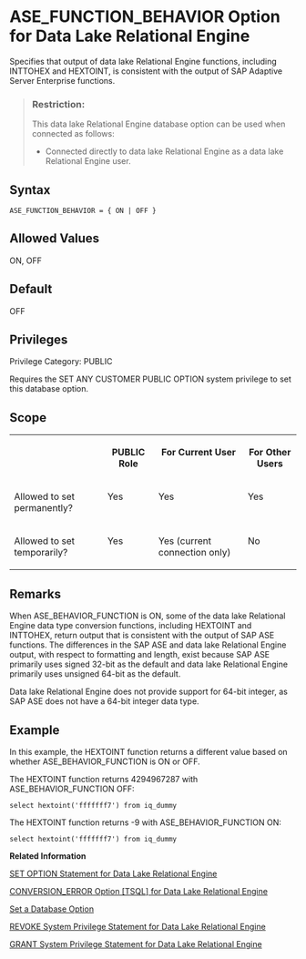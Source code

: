 <!-- loioa62daafc84f21015b621feed0116ead6 -->

# ASE\_FUNCTION\_BEHAVIOR Option for Data Lake Relational Engine

Specifies that output of data lake Relational Engine functions, including INTTOHEX and HEXTOINT, is consistent with the output of SAP Adaptive Server Enterprise functions.



> ### Restriction:  
> This data lake Relational Engine database option can be used when connected as follows:
> 
> -   Connected directly to data lake Relational Engine as a data lake Relational Engine user.



<a name="loioa62daafc84f21015b621feed0116ead6__section_u1n_l5b_qkb"/>

## Syntax

```
ASE_FUNCTION_BEHAVIOR = { ON | OFF }
```



<a name="loioa62daafc84f21015b621feed0116ead6__iq_refso_358"/>

## Allowed Values

ON, OFF



<a name="loioa62daafc84f21015b621feed0116ead6__iq_refso_359"/>

## Default

OFF



<a name="loioa62daafc84f21015b621feed0116ead6__section_k3c_gxb_3qb"/>

## Privileges

Privilege Category: PUBLIC

Requires the SET ANY CUSTOMER PUBLIC OPTION system privilege to set this database option.



<a name="loioa62daafc84f21015b621feed0116ead6__iq_refso_360"/>

## Scope


<table>
<tr>
<th valign="top">

 



</th>
<th valign="top">

PUBLIC Role



</th>
<th valign="top">

For Current User



</th>
<th valign="top">

For Other Users



</th>
</tr>
<tr>
<td valign="top">

Allowed to set permanently?



</td>
<td valign="top">

Yes



</td>
<td valign="top">

Yes



</td>
<td valign="top">

Yes



</td>
</tr>
<tr>
<td valign="top">

Allowed to set temporarily?



</td>
<td valign="top">

Yes



</td>
<td valign="top">

Yes \(current connection only\)



</td>
<td valign="top">

No



</td>
</tr>
</table>



<a name="loioa62daafc84f21015b621feed0116ead6__iq_refso_361"/>

## Remarks

When ASE\_BEHAVIOR\_FUNCTION is ON, some of the data lake Relational Engine data type conversion functions, including HEXTOINT and INTTOHEX, return output that is consistent with the output of SAP ASE functions. The differences in the SAP ASE and data lake Relational Engine output, with respect to formatting and length, exist because SAP ASE primarily uses signed 32-bit as the default and data lake Relational Engine primarily uses unsigned 64-bit as the default.

Data lake Relational Engine does not provide support for 64-bit integer, as SAP ASE does not have a 64-bit integer data type.



<a name="loioa62daafc84f21015b621feed0116ead6__iq_refso_362"/>

## Example

In this example, the HEXTOINT function returns a different value based on whether ASE\_BEHAVIOR\_FUNCTION is ON or OFF.

The HEXTOINT function returns 4294967287 with ASE\_BEHAVIOR\_FUNCTION OFF:

```
select hextoint('fffffff7') from iq_dummy
```

The HEXTOINT function returns -9 with ASE\_BEHAVIOR\_FUNCTION ON:

```
select hextoint('fffffff7') from iq_dummy
```

**Related Information**  


[SET OPTION Statement for Data Lake Relational Engine](../080-sql-statements/set-option-statement-for-data-lake-relational-engine-a625da7.md "Changes options that affect the behavior of the database and its compatibility with Transact-SQL. Setting the value of an option can change the behavior for all users or an individual user, in either a temporary or permanent scope.")

[CONVERSION\_ERROR Option \[TSQL\] for Data Lake Relational Engine](conversion-error-option-tsql-for-data-lake-relational-engine-a63018a.md "Controls reporting of data type conversion failures on fetching information from the database.")

[Set a Database Option](set-a-database-option-0dcb893.md "You set options with the SET OPTION statement.")

[REVOKE System Privilege Statement for Data Lake Relational Engine](../080-sql-statements/revoke-system-privilege-statement-for-data-lake-relational-engine-a3eadda.md "Removes specific system privileges from specific users and the right to administer the privilege.")

[GRANT System Privilege Statement for Data Lake Relational Engine](../080-sql-statements/grant-system-privilege-statement-for-data-lake-relational-engine-a3dfcb0.md "Grants specific system privileges to users or roles, with or without administrative rights.")

